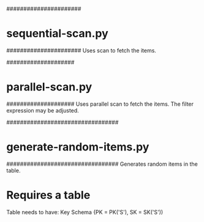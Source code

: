######################
# sequential-scan.py #
######################
Uses scan to fetch the items.

####################
# parallel-scan.py #
####################
Uses parallel scan to fetch the items.
The filter expression may be adjusted.

#################################
# generate-random-items.py #
#################################
Generates random items in the table. 

Requires a table
================
Table needs to have:
Key Schema {PK = PK('S'), SK = SK('S'))

